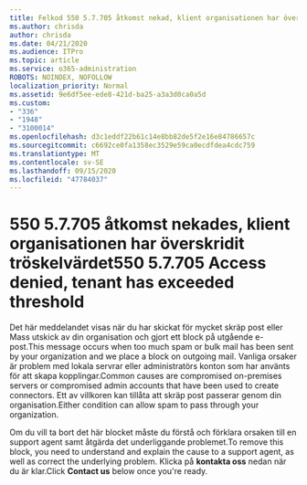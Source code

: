 ```yaml
---
title: Felkod 550 5.7.705 åtkomst nekad, klient organisationen har överskridit tröskelvärdet
ms.author: chrisda
author: chrisda
ms.date: 04/21/2020
ms.audience: ITPro
ms.topic: article
ms.service: o365-administration
ROBOTS: NOINDEX, NOFOLLOW
localization_priority: Normal
ms.assetid: 9e6df5ee-ede8-421d-ba25-a3a3d0ca0a5d
ms.custom:
- "336"
- "1948"
- "3100014"
ms.openlocfilehash: d3c1eddf22b61c14e8bb82de5f2e16e84786657c
ms.sourcegitcommit: c6692ce0fa1358ec3529e59ca0ecdfdea4cdc759
ms.translationtype: MT
ms.contentlocale: sv-SE
ms.lasthandoff: 09/15/2020
ms.locfileid: "47784037"
---
```

# <a name="550-57705-access-denied-tenant-has-exceeded-threshold"></a><span data-ttu-id="9de2f-102">550 5.7.705 åtkomst nekades, klient organisationen har överskridit tröskelvärdet</span><span class="sxs-lookup"><span data-stu-id="9de2f-102">550 5.7.705 Access denied, tenant has exceeded threshold</span></span>

<span data-ttu-id="9de2f-103">Det här meddelandet visas när du har skickat för mycket skräp post eller Mass utskick av din organisation och gjort ett block på utgående e-post.</span><span class="sxs-lookup"><span data-stu-id="9de2f-103">This message occurs when too much spam or bulk mail has been sent by your organization and we place a block on outgoing mail.</span></span>
<span data-ttu-id="9de2f-104">Vanliga orsaker är problem med lokala servrar eller administratörs konton som har använts för att skapa kopplingar.</span><span class="sxs-lookup"><span data-stu-id="9de2f-104">Common causes are compromised on-premises servers or compromised admin accounts that have been used to create connectors.</span></span> <span data-ttu-id="9de2f-105">Ett av villkoren kan tillåta att skräp post passerar genom din organisation.</span><span class="sxs-lookup"><span data-stu-id="9de2f-105">Either condition can allow spam to pass through your organization.</span></span>

<span data-ttu-id="9de2f-106">Om du vill ta bort det här blocket måste du förstå och förklara orsaken till en support agent samt åtgärda det underliggande problemet.</span><span class="sxs-lookup"><span data-stu-id="9de2f-106">To remove this block, you need to understand and explain the cause to a support agent, as well as correct the underlying problem.</span></span>
<span data-ttu-id="9de2f-107">Klicka på **kontakta oss** nedan när du är klar.</span><span class="sxs-lookup"><span data-stu-id="9de2f-107">Click **Contact us** below once you're ready.</span></span>
